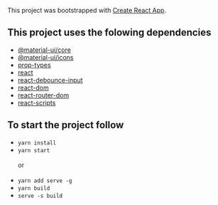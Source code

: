This project was bootstrapped with [Create React App](https://github.com/facebookincubator/create-react-app).

## This project uses the folowing dependencies

  - [@material-ui/core](https://www.npmjs.com/package/@material-ui/core)
  - [@material-ui/icons](https://www.npmjs.com/package/@material-ui/icons)
  - [prop-types](https://www.npmjs.com/package/prop-types)
  - [react](https://www.npmjs.com/package/react)
  - [react-debounce-input](https://www.npmjs.com/package/react-debounce-input)
  - [react-dom](https://www.npmjs.com/package/react-dom)
  - [react-router-dom](https://www.npmjs.com/package/react-router-dom)
  - [react-scripts](https://www.npmjs.com/package/react-scripts)

## To start the project follow

  - `yarn install`
  - `yarn start`
  <br><br>  or <br> <br> 
  - `yarn add serve -g`
  - `yarn build`
  - `serve -s build`
